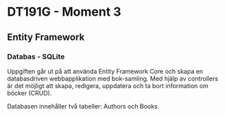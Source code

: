 # DT191G - Moment 3
## Entity Framework

### Databas - SQLite

Uppgiften går ut på att använda Entity Framework Core och skapa en databasdriven webbapplikation med bok-samling. 
Med hjälp av controllers är det möjligt att skapa, redigera, uppdatera och ta bort information om böcker (CRUD).

Databasen innehåller två tabeller: Authors och Books.

